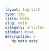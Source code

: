 ```yaml
---
layout: tag-list
type: tag
title: Math
slug: math
category: articles
sidebar: true
description: >
   My math note
---
```

